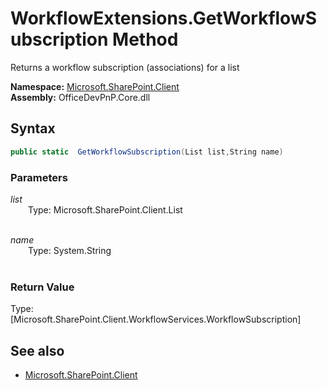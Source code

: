 # WorkflowExtensions.GetWorkflowSubscription Method  
Returns a workflow subscription (associations) for a list  

**Namespace:** [Microsoft.SharePoint.Client](Microsoft.SharePoint.Client.md)  
**Assembly:** OfficeDevPnP.Core.dll  
## Syntax
```C#
public static  GetWorkflowSubscription(List list,String name)
```
### Parameters
*list*  
&emsp;&emsp;Type: Microsoft.SharePoint.Client.List  
&emsp;&emsp;  
  
*name*  
&emsp;&emsp;Type: System.String  
&emsp;&emsp;  
  
### Return Value
Type: [Microsoft.SharePoint.Client.WorkflowServices.WorkflowSubscription]  


## See also
- [Microsoft.SharePoint.Client](Microsoft.SharePoint.Client.md)
